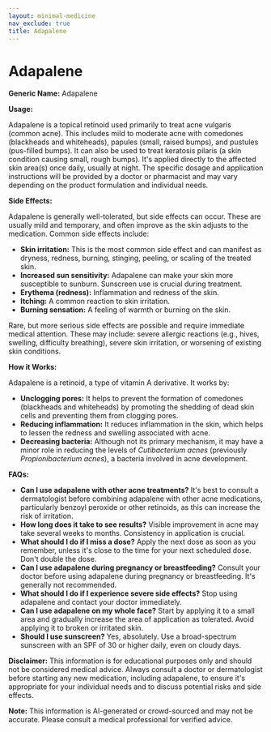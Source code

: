 ```yaml
---
layout: minimal-medicine
nav_exclude: true
title: Adapalene
---
```


# Adapalene

**Generic Name:** Adapalene

**Usage:**

Adapalene is a topical retinoid used primarily to treat acne vulgaris (common acne).  This includes mild to moderate acne with comedones (blackheads and whiteheads), papules (small, raised bumps), and pustules (pus-filled bumps). It can also be used to treat keratosis pilaris (a skin condition causing small, rough bumps).  It's applied directly to the affected skin area(s) once daily, usually at night.  The specific dosage and application instructions will be provided by a doctor or pharmacist and may vary depending on the product formulation and individual needs.

**Side Effects:**

Adapalene is generally well-tolerated, but side effects can occur.  These are usually mild and temporary, and often improve as the skin adjusts to the medication. Common side effects include:

* **Skin irritation:**  This is the most common side effect and can manifest as dryness, redness, burning, stinging, peeling, or scaling of the treated skin.
* **Increased sun sensitivity:** Adapalene can make your skin more susceptible to sunburn.  Sunscreen use is crucial during treatment.
* **Erythema (redness):**  Inflammation and redness of the skin.
* **Itching:**  A common reaction to skin irritation.
* **Burning sensation:**  A feeling of warmth or burning on the skin.

Rare, but more serious side effects are possible and require immediate medical attention. These may include:  severe allergic reactions (e.g., hives, swelling, difficulty breathing), severe skin irritation, or worsening of existing skin conditions.


**How it Works:**

Adapalene is a retinoid, a type of vitamin A derivative. It works by:

* **Unclogging pores:** It helps to prevent the formation of comedones (blackheads and whiteheads) by promoting the shedding of dead skin cells and preventing them from clogging pores.
* **Reducing inflammation:**  It reduces inflammation in the skin, which helps to lessen the redness and swelling associated with acne.
* **Decreasing bacteria:** Although not its primary mechanism, it may have a minor role in reducing the levels of *Cutibacterium acnes* (previously *Propionibacterium acnes*), a bacteria involved in acne development.


**FAQs:**

* **Can I use adapalene with other acne treatments?**  It's best to consult a dermatologist before combining adapalene with other acne medications, particularly benzoyl peroxide or other retinoids, as this can increase the risk of irritation.
* **How long does it take to see results?**  Visible improvement in acne may take several weeks to months.  Consistency in application is crucial.
* **What should I do if I miss a dose?** Apply the next dose as soon as you remember, unless it's close to the time for your next scheduled dose. Don't double the dose.
* **Can I use adapalene during pregnancy or breastfeeding?**  Consult your doctor before using adapalene during pregnancy or breastfeeding.  It's generally not recommended.
* **What should I do if I experience severe side effects?** Stop using adapalene and contact your doctor immediately.
* **Can I use adapalene on my whole face?** Start by applying it to a small area and gradually increase the area of application as tolerated. Avoid applying it to broken or irritated skin.
* **Should I use sunscreen?** Yes, absolutely.  Use a broad-spectrum sunscreen with an SPF of 30 or higher daily, even on cloudy days.


**Disclaimer:** This information is for educational purposes only and should not be considered medical advice. Always consult a doctor or dermatologist before starting any new medication, including adapalene, to ensure it's appropriate for your individual needs and to discuss potential risks and side effects.


**Note:** This information is AI-generated or crowd-sourced and may not be accurate. Please consult a medical professional for verified advice.
